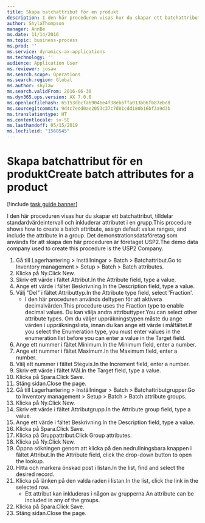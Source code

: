 ```yaml
---
title: Skapa batchattribut för en produkt
description: I den här proceduren visas hur du skapar ett batchattribut, tilldelar standardvärdeintervall och inkluderar attributet i en grupp.
author: ShylaThompson
manager: AnnBe
ms.date: 11/14/2016
ms.topic: business-process
ms.prod: ''
ms.service: dynamics-ax-applications
ms.technology: ''
audience: Application User
ms.reviewer: josaw
ms.search.scope: Operations
ms.search.region: Global
ms.author: shylaw
ms.search.validFrom: 2016-06-30
ms.dyn365.ops.version: AX 7.0.0
ms.openlocfilehash: 65153dbcfa69046e4f38eb6ffa013bb6fb87ebd8
ms.sourcegitcommit: 9d4c7edd0ae2053c37c7d81cdd180b16bf3a9d3b
ms.translationtype: HT
ms.contentlocale: sv-SE
ms.lasthandoff: 05/15/2019
ms.locfileid: "1568545"
---
```

# <a name="create-batch-attributes-for-a-product"></a><span data-ttu-id="5d2c5-103">Skapa batchattribut för en produkt</span><span class="sxs-lookup"><span data-stu-id="5d2c5-103">Create batch attributes for a product</span></span>

[!include [task guide banner](../../includes/task-guide-banner.md)]

<span data-ttu-id="5d2c5-104">I den här proceduren visas hur du skapar ett batchattribut, tilldelar standardvärdeintervall och inkluderar attributet i en grupp.</span><span class="sxs-lookup"><span data-stu-id="5d2c5-104">This procedure shows how to create a batch attribute, assign default value ranges, and include the attribute in a group.</span></span> <span data-ttu-id="5d2c5-105">Det demonstrationsdataföretag som används för att skapa den här proceduren är företaget USP2.</span><span class="sxs-lookup"><span data-stu-id="5d2c5-105">The demo data company used to create this procedure is the USP2 Company.</span></span>

1. <span data-ttu-id="5d2c5-106">Gå till Lagerhantering > Inställningar > Batch > Batchattribut.</span><span class="sxs-lookup"><span data-stu-id="5d2c5-106">Go to Inventory management > Setup > Batch > Batch attributes.</span></span>
2. <span data-ttu-id="5d2c5-107">Klicka på Ny.</span><span class="sxs-lookup"><span data-stu-id="5d2c5-107">Click New.</span></span>
3. <span data-ttu-id="5d2c5-108">Skriv ett värde i fältet Attribut.</span><span class="sxs-lookup"><span data-stu-id="5d2c5-108">In the Attribute field, type a value.</span></span>
4. <span data-ttu-id="5d2c5-109">Ange ett värde i fältet Beskrivning.</span><span class="sxs-lookup"><span data-stu-id="5d2c5-109">In the Description field, type a value.</span></span>
5. <span data-ttu-id="5d2c5-110">Välj "Del" i fältet Attributtyp.</span><span class="sxs-lookup"><span data-stu-id="5d2c5-110">In the Attribute type field, select 'Fraction'.</span></span>
    * <span data-ttu-id="5d2c5-111">I den här proceduren används deltypen för att aktivera decimalvärden.</span><span class="sxs-lookup"><span data-stu-id="5d2c5-111">This procedure uses the Fraction type to enable decimal values.</span></span> <span data-ttu-id="5d2c5-112">Du kan välja andra attributtyper.</span><span class="sxs-lookup"><span data-stu-id="5d2c5-112">You can select other attribute types.</span></span> <span data-ttu-id="5d2c5-113">Om du väljer uppräkningstypen måste du ange värden i uppräkningslista, innan du kan ange ett värde i målfältet.</span><span class="sxs-lookup"><span data-stu-id="5d2c5-113">If you select the Enumeration type, you must enter values in the enumeration list before you can enter a value in the Target field.</span></span>  
6. <span data-ttu-id="5d2c5-114">Ange ett nummer i fältet Minimum.</span><span class="sxs-lookup"><span data-stu-id="5d2c5-114">In the Minimum field, enter a number.</span></span>
7. <span data-ttu-id="5d2c5-115">Ange ett nummer i fältet Maximum.</span><span class="sxs-lookup"><span data-stu-id="5d2c5-115">In the Maximum field, enter a number.</span></span>
8. <span data-ttu-id="5d2c5-116">Välj ett nummer i fältet Stegvis.</span><span class="sxs-lookup"><span data-stu-id="5d2c5-116">In the Increment field, enter a number.</span></span>
9. <span data-ttu-id="5d2c5-117">Skriv ett värde i fältet Mål.</span><span class="sxs-lookup"><span data-stu-id="5d2c5-117">In the Target field, type a value.</span></span>
10. <span data-ttu-id="5d2c5-118">Klicka på Spara.</span><span class="sxs-lookup"><span data-stu-id="5d2c5-118">Click Save.</span></span>
11. <span data-ttu-id="5d2c5-119">Stäng sidan.</span><span class="sxs-lookup"><span data-stu-id="5d2c5-119">Close the page.</span></span>
12. <span data-ttu-id="5d2c5-120">Gå till Lagerhantering > Inställningar > Batch > Batchattributgrupper.</span><span class="sxs-lookup"><span data-stu-id="5d2c5-120">Go to Inventory management > Setup > Batch > Batch attribute groups.</span></span>
13. <span data-ttu-id="5d2c5-121">Klicka på Ny.</span><span class="sxs-lookup"><span data-stu-id="5d2c5-121">Click New.</span></span>
14. <span data-ttu-id="5d2c5-122">Skriv ett värde i fältet Attributgrupp.</span><span class="sxs-lookup"><span data-stu-id="5d2c5-122">In the Attribute group field, type a value.</span></span>
15. <span data-ttu-id="5d2c5-123">Ange ett värde i fältet Beskrivning.</span><span class="sxs-lookup"><span data-stu-id="5d2c5-123">In the Description field, type a value.</span></span>
16. <span data-ttu-id="5d2c5-124">Klicka på Spara.</span><span class="sxs-lookup"><span data-stu-id="5d2c5-124">Click Save.</span></span>
17. <span data-ttu-id="5d2c5-125">Klicka på Gruppattribut.</span><span class="sxs-lookup"><span data-stu-id="5d2c5-125">Click Group attributes.</span></span>
18. <span data-ttu-id="5d2c5-126">Klicka på Ny.</span><span class="sxs-lookup"><span data-stu-id="5d2c5-126">Click New.</span></span>
19. <span data-ttu-id="5d2c5-127">Öppna sökningen genom att klicka på den nedrullningsbara knappen i fältet Attribut.</span><span class="sxs-lookup"><span data-stu-id="5d2c5-127">In the Attribute field, click the drop-down button to open the lookup.</span></span>
20. <span data-ttu-id="5d2c5-128">Hitta och markera önskad post i listan.</span><span class="sxs-lookup"><span data-stu-id="5d2c5-128">In the list, find and select the desired record.</span></span>
21. <span data-ttu-id="5d2c5-129">Klicka på länken på den valda raden i listan.</span><span class="sxs-lookup"><span data-stu-id="5d2c5-129">In the list, click the link in the selected row.</span></span>
    * <span data-ttu-id="5d2c5-130">Ett attribut kan inkluderas i någon av grupperna.</span><span class="sxs-lookup"><span data-stu-id="5d2c5-130">An attribute can be included in any of the groups.</span></span>  
22. <span data-ttu-id="5d2c5-131">Klicka på Spara.</span><span class="sxs-lookup"><span data-stu-id="5d2c5-131">Click Save.</span></span>
23. <span data-ttu-id="5d2c5-132">Stäng sidan.</span><span class="sxs-lookup"><span data-stu-id="5d2c5-132">Close the page.</span></span>

